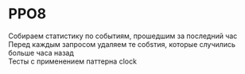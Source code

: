 # PPO8
Собираем статистику по событиям, прошедшим за последний час<br/>
Перед каждым запросом удаляем те собsтия, которые случились больше часа назад<br/>
Тесты с применением паттерна clock <br/>
